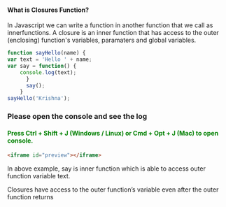 <h4> What is Closures Function? </h4>
<p>In Javascript we can write a function in another function that we call as innerfunctions.
A closure is an inner function that has access to the outer (enclosing) function's variables, paramaters and global variables. </p>

```javascript
function sayHello(name) {
var text = 'Hello ' + name;
var say = function() { 
	console.log(text); 
	  }
	  say();
	}
sayHello('Krishna');
```
<h3>Please open the console and see the log </h3>

<h4 style="color:green;">Press Ctrl + Shift + J (Windows / Linux) or Cmd + Opt + J (Mac) to open console. </h4>

```html
<iframe id="preview"></iframe>
```
<p>In above example, say is inner function which is able to access outer function variable text. </p>
<p>Closures have access to the outer function’s variable even after the outer function returns</p>
